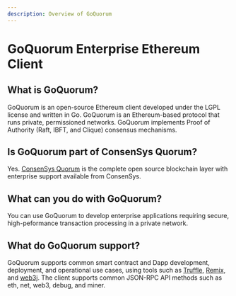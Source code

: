 ```yaml
---
description: Overview of GoQuorum 
---
```


# GoQuorum Enterprise Ethereum Client

## What is GoQuorum?

GoQuorum is an open-source Ethereum client developed under the LGPL license and written in Go. GoQuorum 
is an Ethereum-based protocol that runs private, permissioned networks. GoQuorum implements Proof of 
Authority (Raft, IBFT, and Clique) consensus mechanisms. 

## Is GoQuorum part of ConsenSys Quorum? 

Yes. [ConsenSys Quorum](https://consensys.net/quorum/developers) is the complete open source blockchain
layer with enterprise support available from ConsenSys.

## What can you do with GoQuorum?

You can use GoQuorum to develop enterprise applications requiring secure, high-peformance transaction
processing in a private network. 

## What do GoQuorum support? 

GoQuorum supports common smart contract and Dapp development, deployment, and operational
use cases, using tools such as [Truffle](http://truffleframework.com/),
[Remix](https://github.com/ethereum/remix), and [web3j](https://web3j.io/). The client supports
common JSON-RPC API methods such as eth, net, web3, debug, and miner.
